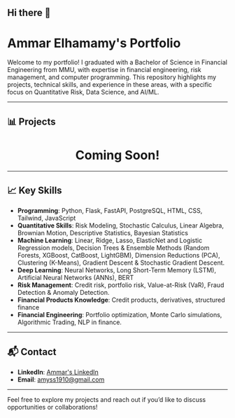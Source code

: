 ## Hi there 👋

# Ammar Elhamamy's Portfolio

Welcome to my portfolio! I graduated with a Bachelor of Science in Financial Engineering from MMU, with expertise in financial engineering, risk management, and computer programming. This repository highlights my projects, technical skills, and experience in these areas, with a specific focus on Quantitative Risk, Data Science, and AI/ML.

---

## 📊 Projects
<center><h1>Coming Soon!</h1></center>

---

## 📈 Key Skills

- **Programming**: Python, Flask, FastAPI, PostgreSQL, HTML, CSS, Tailwind, JavaScript 
- **Quantitative Skills**: Risk Modeling, Stochastic Calculus, Linear Algebra, Brownian Motion, Descriptive Statistics, Bayesian Statistics
- **Machine Learning**: Linear, Ridge, Lasso, ElasticNet and Logistic Regression models, Decision Trees & Ensemble Methods (Random Forests, XGBoost, CatBoost, LightGBM), Dimension Reductions (PCA), Clustering (K-Means), Gradient Descent & Stochastic Gradient Descent.
- **Deep Learning**: Neural Networks, Long Short-Term Memory (LSTM), Artificial Neural Networks (ANNs), BERT
- **Risk Management**: Credit risk, portfolio risk, Value-at-Risk (VaR), Fraud Detection & Anomaly Detection.
- **Financial Products Knowledge**: Credit products, derivatives, structured finance
- **Financial Engineering**: Portfolio optimization, Monte Carlo simulations, Algorithmic Trading, NLP in finance.

---

## 📬 Contact

- **LinkedIn**: [Ammar's LinkedIn](https://www.linkedin.com/in/ammar-yasser-32928a205/)
- **Email**: amyss1910@gmail.com

---

Feel free to explore my projects and reach out if you’d like to discuss opportunities or collaborations!

